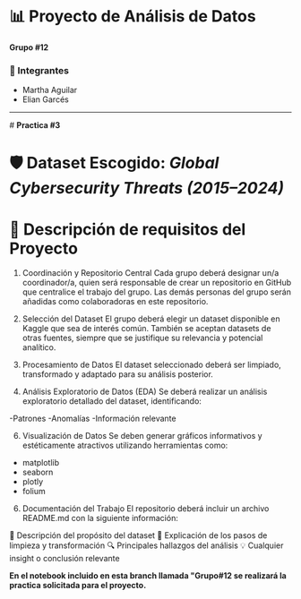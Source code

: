 #  📊 Proyecto de Análisis de Datos 

**Grupo #12**

### 👥 Integrantes  
- Martha Aguilar  
- Elian Garcés  

---

﻿# **Practica #3**
# 🛡️  Dataset Escogido: *Global Cybersecurity Threats (2015–2024)*  

# 📌 Descripción de requisitos del Proyecto

1. Coordinación y Repositorio Central
Cada grupo deberá designar un/a coordinador/a, quien será responsable de crear un repositorio en GitHub que centralice el trabajo del grupo.
Las demás personas del grupo serán añadidas como colaboradoras en este repositorio.

2. Selección del Dataset
El grupo deberá elegir un dataset disponible en Kaggle que sea de interés común.
También se aceptan datasets de otras fuentes, siempre que se justifique su relevancia y potencial analítico.

3. Procesamiento de Datos
El dataset seleccionado deberá ser limpiado, transformado y adaptado para su análisis posterior.

4. Análisis Exploratorio de Datos (EDA)
Se deberá realizar un análisis exploratorio detallado del dataset, identificando:

-Patrones
-Anomalías
-Información relevante

6. Visualización de Datos
Se deben generar gráficos informativos y estéticamente atractivos utilizando herramientas como:

- matplotlib
- seaborn
- plotly
- folium
  
6. Documentación del Trabajo
El repositorio deberá incluir un archivo README.md con la siguiente información:

📌 Descripción del propósito del dataset
🧹 Explicación de los pasos de limpieza y transformación
🔍 Principales hallazgos del análisis
💡 Cualquier insight o conclusión relevante


**En el notebook incluido en esta branch llamada "Grupo#12 se realizará la practica solicitada para el proyecto.**


